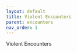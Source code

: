 ```yaml
---
layout: default
title: Violent Encounters
parent: encounters
nav_order: 1
---
```


Violent Encounters
